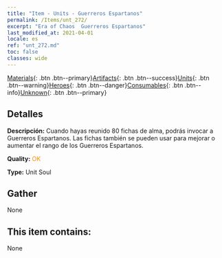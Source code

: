 ```yaml
---
title: "Item - Units - Guerreros Espartanos"
permalink: /Items/unt_272/
excerpt: "Era of Chaos  Guerreros Espartanos"
last_modified_at: 2021-04-01
locale: es
ref: "unt_272.md"
toc: false
classes: wide
---
```

 [Materials](/es/Items/){: .btn .btn--primary}[Artifacts](/es/Items/Artifacts/){: .btn .btn--success}[Units](/es/Items/Units/){: .btn .btn--warning}[Heroes](/es/Items/Heroes/){: .btn .btn--danger}[Consumables](/es/Items/Consumables/){: .btn .btn--info}[Unknown](/es/Items/Unknown/){: .btn .btn--primary}

## Detalles
 **Descripción:** Cuando hayas reunido 80 fichas de alma, podrás invocar a Guerreros Espartanos. Las fichas también se pueden usar para mejorar o aumentar el rango de los Guerreros Espartanos.

 **Quality:** <span style="color: #FF8C00">OK</span>

 **Type:** Unit Soul

## Gather

  None

## This item contains:

  None

